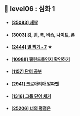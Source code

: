 ## 🤹 level06 : 심화 1
- #### [[25083] 새싹](https://www.acmicpc.net/problem/25083)
- #### [[3003] 킹, 퀸, 룩, 비숍, 나이트, 폰](https://www.acmicpc.net/problem/3003)
- #### [[2444] 별 찍기 - 7](https://www.acmicpc.net/problem/2444) ★
- #### [[10988] 팰린드롬인지 확인하기](https://www.acmicpc.net/problem/10988)
- #### [[1157] 단어 공부](https://www.acmicpc.net/problem/1157)
- #### [[2941] 크로아티아 알파벳](https://www.acmicpc.net/problem/2941)
- #### [[1316] 그룹 단어 체커](https://www.acmicpc.net/problem/1316)
- #### [[25206] 너의 평점은](https://www.acmicpc.net/problem/25206)